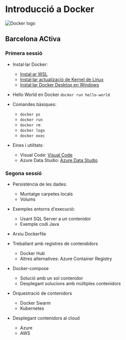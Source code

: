 # Introducció a Docker

<!-- insert Docker logo here -->

![Docker logo](https://logos-marcas.com/wp-content/uploads/2021/03/Docker-Logo.png)

## Barcelona ACtiva

<!-- insert BCN Activa logo here -->


### Primera sessió

* Instal·lar Docker:
  * [Instal·ar WSL](https://docs.microsoft.com/en-us/windows/wsl/install)
  * [Instal·lar actualizació de Kernel de Linux](https://docs.microsoft.com/es-es/windows/wsl/install-manual#step-4---download-the-linux-kernel-update-package)
  * [Instal·lar Docker Desktop en Windows](https://docs.docker.com/desktop/windows/install/)

* Hello World en Docker `docker run hello-world`

* Comandes bàsiques:
  * `docker ps`
  * `docker run`
  * `docker rm`
  * `docker logs`
  * `docker exec`

* Eines i utilitats:
  * Visual Code: [Visual Code](https://code.visualstudio.com/)
  * Azure Data Studio: [Azure Data Studio](https://azuredatastudio.net/)

### Segona sessió

* Persistència de les dades:
  * Muntatge carpetes locals
  * Volums

* Exemples entorns d'execució:
  * Usant SQL Server a un contenidor
  * Exemple codi Java

* Arxiu Dockerfile

* Treballant amb registres de contendidors
  * Docker Hub
  * Altres alternatives: Azure Container Registry

* Docker-compose
  * Solució amb un sol contenidor
  * Desplegant solucions amb múltiples contenidors

* Orquestració de contenidors
  * Docker Swarm
  * Kubernetes

* Desplegant contenidors al cloud
  * Azure
  * AWS 
